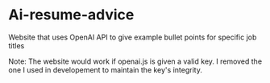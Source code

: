 # Ai-resume-advice
Website that uses OpenAI API to give example bullet points for specific job titles

Note: The website would work if openai.js is given a valid key. I removed the one I used in developement to maintain the key's integrity.
